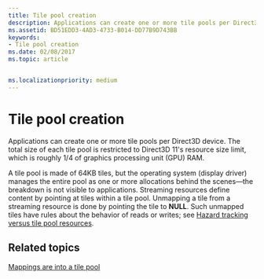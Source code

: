 ```yaml
---
title: Tile pool creation
description: Applications can create one or more tile pools per Direct3D device. The total size of each tile pool is restricted to Direct3D 11's resource size limit, which is roughly 1/4 of graphics processing unit (GPU) RAM.
ms.assetid: BD51EDD3-4AD3-4733-B014-DD77B9D743BB
keywords:
- Tile pool creation
ms.date: 02/08/2017
ms.topic: article


ms.localizationpriority: medium
---
```

# Tile pool creation


Applications can create one or more tile pools per Direct3D device. The total size of each tile pool is restricted to Direct3D 11's resource size limit, which is roughly 1/4 of graphics processing unit (GPU) RAM.

A tile pool is made of 64KB tiles, but the operating system (display driver) manages the entire pool as one or more allocations behind the scenes—the breakdown is not visible to applications. Streaming resources define content by pointing at tiles within a tile pool. Unmapping a tile from a streaming resource is done by pointing the tile to **NULL**. Such unmapped tiles have rules about the behavior of reads or writes; see [Hazard tracking versus tile pool resources](hazard-tracking-versus-tile-pool-resources.md).

## <span id="related-topics"></span>Related topics


[Mappings are into a tile pool](mappings-are-into-a-tile-pool.md)

 

 




